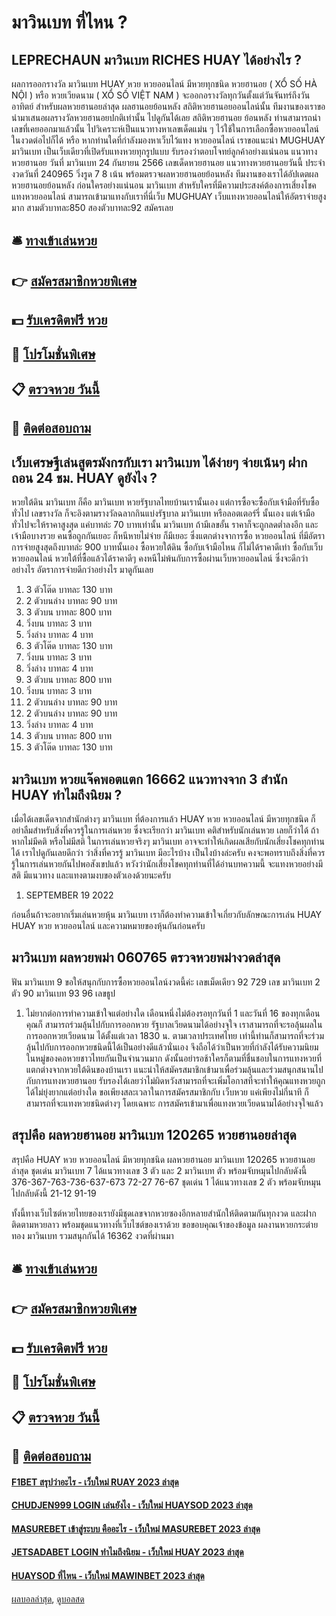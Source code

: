 # มาวินเบท ที่ไหน ?
## LEPRECHAUN มาวินเบท RICHES HUAY ได้อย่างไร ?
ผลการออกรางวัล มาวินเบท HUAY หวย หวยออนไลน์ มีหวยทุกชนิด หวยฮานอย ( XỔ SỐ HÀ NỘI ) หรือ หวยเวียดนาม ( XỔ SỐ VIỆT NAM ) จะออกอรางวัลทุกวันตั้งแต่วันจันทร์ถึงวันอาทิตย์ สำหรับผลหวยฮานอยล่าสุด ผลฮานอยย้อนหลัง สถิติหวยฮานอยออนไลน์นั้น ทีมงานของเราขอนำมาเสนอผลรางวัลหวยฮานอยปกติเท่านั้น ไปดูกันได้เลย
สถิติหวยฮานอย ย้อนหลัง ท่านสามารถนำเลขที่เคยออกมาแล้วนั้น ไปวิเคราะห์เป็นแนวทางหาเลขเด็ดแม่น ๆ ไว้ใช้ในการเลือกซื้อหวยออนไลน์ในงวดต่อไปก็ได้ หรือ หากท่านใดที่กำลังมองหาเว็บไว้แทง หวยออนไลน์ เราขอแนะนำ MUGHUAY มาวินเบท เป็นเว็บเดียวที่เปิดรับแทงหวยทุกรูปแบบ รับรองว่าตอบโจทย์ลูกค้าอย่างแน่นอน
แนวทางหวยฮานอย วันที่ มาวินเบท 24 กันยายน 2566 เลขเด็ดหวยฮานอย แนวทางหวยฮานอยวันนี้ ประจำงวดวันที่ 240965 วิ่งรูด 7 8 เน้น พร้อมตรวจผลหวยฮานอยย้อนหลัง ทีมงานของเราได้อัปเดตผลหวยฮานอยย้อนหลัง ก่อนใครอย่างแน่นอน มาวินเบท สำหรับใครที่มีความประสงค์ต้องการเสี่ยงโชคแทงหวยออนไลน์ สามารถเข้ามาแทงกับเราที่นี่เว็บ MUGHUAY เว็บแทงหวยออนไลน์ให้อัตราจ่ายสูงมาก สามตัวบาทละ850 สองตัวบาทละ92 สมัครเลย

## 🛎 [ทางเข้าเล่นหวย](https://bit.ly/3BG5bNw)
## 👉 [สมัครสมาชิกหวยพิเศษ](https://bit.ly/3BG5bNw)
## 💵 [รับเครดิตฟรี หวย](https://bit.ly/3C3mvgS)
## 👑 [โปรโมชั่นพิเศษ](https://bit.ly/3C3mvgS)
## 📋 [ตรวจหวย วันนี้](https://bit.ly/3C3mvgS)
## 📱 [ติดต่อสอบถาม](https://bit.ly/3C3mvgS)

## เว็บเศรษฐีเล่นสูตรมังกรกับเรา มาวินเบท ได้ง่ายๆ จ่ายเน้นๆ ฝากถอน 24 ชม. HUAY ดูยังไง ?
หวยใต้ดิน มาวินเบท ก็คือ มาวินเบท หวยรัฐบาลไทยบ้านเรานั้นเอง แต่การซื้อจะซื้อกับเจ้ามือที่รับซื้อทั่วไป เลขรางวัล ก็จะอิงตามรางวัลฉลากกินแบ่งรัฐบาล มาวินเบท หรือลอตเตอร์รี่ นั้นเอง แต่เจ้ามือทั่วไปจะให้ราคาสูงสุด แค่บาทล่ะ 70 บาทเท่านั้น มาวินเบท ถ้ามีเลขอั้น ราคาก็จะถูกลดต่ำลงอีก และ เจ้ามือบางรวย คนซื้อถูกกันเยอะ ก็หนีหายไม่จ่าย ก็มีเยอะ ซึ่งแตกต่างจาการซื้อ หวยออนไลน์ ที่มีอัตราการจ่ายสูงสุดถึงบาทล่ะ 900 บาทนั้นเอง
ซื้อหวยใต้ดิน ซื้อกับเจ้ามือไหน ก็ไม่ได้ราคาดีเท่า ซื้อกับเว็บหวยออนไลน์ หวยใต้ที่ซื้อแล้วได้ราคาดีๆ คงหนีไม่พ้นกับการซื้อผ่านเว็บหวยออนไลน์ ซึ่งจะดีกว่าอย่างไร อัตราการจ่ายดีกว่าอย่างไร มาดูกันเลย
1. 3 ตัวโต๊ด บาทละ 130 บาท
2. 2 ตัวบนล่าง บาทละ 90 บาท
3. 3 ตัวบน บาทละ 800 บาท
4. วิ่งบน บาทละ 3 บาท
5. วิ่งล่าง บาทละ 4 บาท
6. 3 ตัวโต๊ด บาทละ 130 บาท
7. วิ่งบน บาทละ 3 บาท
8. วิ่งล่าง บาทละ 4 บาท
9. 3 ตัวบน บาทละ 800 บาท
10. วิ่งบน บาทละ 3 บาท
11. 2 ตัวบนล่าง บาทละ 90 บาท
12. 2 ตัวบนล่าง บาทละ 90 บาท
13. วิ่งล่าง บาทละ 4 บาท
14. 3 ตัวบน บาทละ 800 บาท
15. 3 ตัวโต๊ด บาทละ 130 บาท

## มาวินเบท หวยแจ๊คพอตแตก 16662 แนวทางจาก 3 สำนัก HUAY ทำไมถึงนิยม ?
เมื่อได้เลขเด็ดจากสำนักต่างๆ มาวินเบท ที่ต้องการแล้ว HUAY หวย หวยออนไลน์ มีหวยทุกชนิด ก็อย่าลืมสำหรับสิ่งที่ควรรู้ในการเล่นหวย ซึ่งจะเรียกว่า มาวินเบท คติสำหรับนักเล่นหวย เลยก็ว่าได้ ถ้าหากไม่มีคติ หรือไม่มีสติ ในการเล่นหวยจริงๆ มาวินเบท อาจจะทำให้เกิดผลเสียกับนักเสี่ยงโชคทุกท่านได้ เราไปดูกันเลยดีกว่า ว่าสิ่งที่ควรรู้ มาวินเบท มีอะไรบ้าง
เป็นไงบ้างล่ะครับ คงจะพอทราบถึงสิ่งที่ควรรู้ในการเล่นหวยกันไปพอสังเขปแล้ว หวังว่านักเสี่ยงโชคทุกท่านที่ได้อ่านบทความนี้ จะแทงหวยอย่างมีสติ มีแนวทาง และแทงตามงบของตัวเองด้วยนะครับ
1. SEPTEMBER 19 2022

ก่อนอื่นถ้าจะอยากเริ่มเล่นหวยหุ้น มาวินเบท เราก็ต้องทำความเข้าใจเกี่ยวกับลักษณะการเล่น HUAY HUAY หวย หวยออนไลน์ และความหมายของหุ้นกันก่อนครับ

## มาวินเบท ผลหวยพม่า 060765 ตรวจหวยพม่างวดล่าสุด
ฟัน มาวินเบท 9
ขอให้สนุกกับการซื้อหวยออนไลน์งวดนี้ค่ะ
เลขเม็ดเดียว 92 729
เลข มาวินเบท 2 ตัว 90 มาวินเบท 93 96
เลขธูป
1. ไม่ยากต่อการทำความเข้าใจแต่อย่างใด เดือนหนึ่งไม่ต้องรอทุกวันที่ 1 และวันที่ 16 ของทุกเดือนคุณก็ สามารถร่วมลุ้นไปกับการออกหวย รัฐบาลเวียดนามได้อย่างจุใจ เราสามารถที่จะรอลุ้นผลในการออกหวยเวียดนาม ได้ตั้งแต่เวลา 1830 น. ตามเวลาประเทศไทย เท่านี้ท่านก็สามารถที่จะร่วมลุ้นไปกับการออกหวยชนิดนี้ได้เป็นอย่างดีแล้วนั่นเอง จึงถือได้ว่าเป็นหวยที่กำลังได้รับความนิยมในหมู่ของคอหวยชาวไทยกันเป็นจำนวนมาก ดังนั้นอย่ารอช้าใครก็ตามที่ชื่นชอบในการแทงหวยที่แตกต่างจากหวยใต้ดินของบ้านเรา แนะนำให้สมัครสมาชิกเข้ามาเพื่อร่วมลุ้นและร่วมสนุกสนานไปกับการแทงหวยฮานอย รับรองได้เลยว่าไม่ผิดหวังสามารถที่จะเพิ่มโอกาสที่จะทำให้คุณแทงหวยถูก ได้ไม่ยุ่งยากแต่อย่างใด ขอเพียงสละเวลาในการสมัครสมาชิกกับ เว็บหวย แค่เพียงไม่กี่นาที ก็สามารถที่จะแทงหวยชนิดต่างๆ โดยเฉพาะ การสมัครเข้ามาเพื่อแทงหวยเวียดนามได้อย่างจุใจแล้ว

## สรุปคือ ผลหวยฮานอย มาวินเบท 120265 หวยฮานอยล่าสุด
สรุปคือ HUAY หวย หวยออนไลน์ มีหวยทุกชนิด ผลหวยฮานอย มาวินเบท 120265 หวยฮานอยล่าสุด ชุดเด่น มาวินเบท 7 ได้แนวทางเลข 3 ตัว และ 2 มาวินเบท ตัว พร้อมจับหมุนไปกลับดังนี้
376-367-763-736-637-673
72-27
76-67
ชุดเด่น 1 ได้แนวทางเลข 2 ตัว พร้อมจับหมุนไปกลับดังนี้
21-12
91-19

ทั้งนี้ทางเว็บไซต์หวยไทยของเรายังมีชุดเลขจากหวยซองอีกหลายสำนักให้ติดตามกันทุกงวด และฝากติดตามหวยลาว พร้อมชุดแนวทางที่เว็บไซต์ของเราด้วย
ขอขอบคุณเจ้าของข้อมูล
ผลงานหวยกระต่ายทอง มาวินเบท รวมสนุกกันได้ 16362 งวดที่ผ่านมา

## 🛎 [ทางเข้าเล่นหวย](https://bit.ly/3BG5bNw)
## 👉 [สมัครสมาชิกหวยพิเศษ](https://bit.ly/3BG5bNw)
## 💵 [รับเครดิตฟรี หวย](https://bit.ly/3C3mvgS)
## 👑 [โปรโมชั่นพิเศษ](https://bit.ly/3C3mvgS)
## 📋 [ตรวจหวย วันนี้](https://bit.ly/3C3mvgS)
## 📱 [ติดต่อสอบถาม](https://bit.ly/3C3mvgS)

#### [F1BET สรุปว่าอะไร - เว็บใหม่ RUAY 2023 ล่าสุด](https://atom.io/themes/f1bet%20สรุปว่าอะไร%20-%20เว็บใหม่%20ruay%202023%20ล่าสุด)
#### [CHUDJEN999 LOGIN เล่นยังไง - เว็บใหม่ HUAYSOD 2023 ล่าสุด](https://atom.io/themes/chudjen999%20login%20เล่นยังไง%20-%20เว็บใหม่%20huaysod%202023%20ล่าสุด)
#### [MASUREBET เข้าสู่ระบบ คืออะไร - เว็บใหม่ MASUREBET 2023 ล่าสุด](https://atom.io/themes/masurebet%20เข้าสู่ระบบ%20คืออะไร%20-%20เว็บใหม่%20masurebet%202023%20ล่าสุด)
#### [JETSADABET LOGIN ทำไมถึงนิยม - เว็บใหม่ HUAY 2023 ล่าสุด](https://atom.io/themes/jetsadabet%20login%20ทำไมถึงนิยม%20-%20เว็บใหม่%20huay%202023%20ล่าสุด)
#### [HUAYSOD ที่ไหน - เว็บใหม่ MAWINBET 2023 ล่าสุด](https://atom.io/themes/huaysod%20ที่ไหน%20-%20เว็บใหม่%20mawinbet%202023%20ล่าสุด)

[ผลบอลล่าสุด](https://siamsport.tv "ผลบอลล่าสุด"), [ดูบอลสด](https://siamsport.tv/ดูบอลสด "ดูบอลสด")